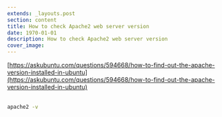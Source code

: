 ```yaml
---
extends: _layouts.post
section: content
title: How to check Apache2 web server version
date: 1970-01-01
description: How to check Apache2 web server version
cover_image: 
---
```


[https://askubuntu.com/questions/594668/how-to-find-out-the-apache-version-installed-in-ubuntu](https://askubuntu.com/questions/594668/how-to-find-out-the-apache-version-installed-in-ubuntu)
<br><br>
```bash
apache2 -v  
```